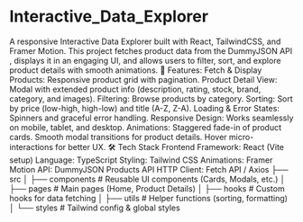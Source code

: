 # Interactive_Data_Explorer
A responsive Interactive Data Explorer built with React, TailwindCSS, and Framer Motion. This project fetches product data from the DummyJSON API , displays it in an engaging UI, and allows users to filter, sort, and explore product details with smooth animations.
🚀 Features: 
        Fetch & Display Products: Responsive product grid with pagination.
        Product Detail View: Modal with extended product info (description, rating, stock, brand, category, and images).
        Filtering: Browse products by category.
        Sorting: Sort by price (low-high, high-low) and title (A-Z, Z-A).
        Loading & Error States: Spinners and graceful error handling.
        Responsive Design: Works seamlessly on mobile, tablet, and desktop.
        Animations:
            Staggered fade-in of product cards.
            Smooth modal transitions for product details.
            Hover micro-interactions for better UX.
🛠️ Tech Stack
Frontend Framework: React (Vite setup)
Language: TypeScript
Styling: Tailwind CSS
Animations: Framer Motion
API: DummyJSON Products API
HTTP Client: Fetch API / Axios
├── src
│   ├── components      # Reusable UI components (Cards, Modals, etc.)
│   ├── pages           # Main pages (Home, Product Details)
│   ├── hooks           # Custom hooks for data fetching
│   ├── utils           # Helper functions (sorting, formatting)
│   └── styles          # Tailwind config & global styles

